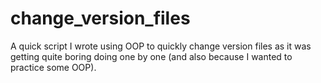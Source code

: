 # change_version_files
A quick script I wrote using OOP to quickly change version files as it was getting quite boring doing one by one (and also because I wanted to practice some OOP).
